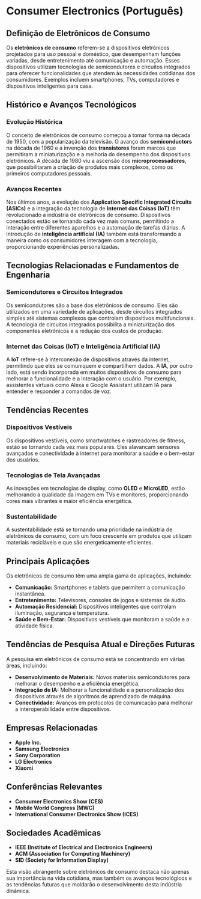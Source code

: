# Consumer Electronics (Português)

## Definição de Eletrônicos de Consumo

Os **eletrônicos de consumo** referem-se a dispositivos eletrônicos projetados para uso pessoal e doméstico, que desempenham funções variadas, desde entretenimento até comunicação e automação. Esses dispositivos utilizam tecnologias de semicondutores e circuitos integrados para oferecer funcionalidades que atendem às necessidades cotidianas dos consumidores. Exemplos incluem smartphones, TVs, computadores e dispositivos inteligentes para casa.

## Histórico e Avanços Tecnológicos

### Evolução Histórica

O conceito de eletrônicos de consumo começou a tomar forma na década de 1950, com a popularização da televisão. O avanço dos **semiconductors** na década de 1960 e a invenção dos **transistores** foram marcos que permitiram a miniaturização e a melhoria do desempenho dos dispositivos eletrônicos. A década de 1980 viu a ascensão dos **microprocessadores**, que possibilitaram a criação de produtos mais complexos, como os primeiros computadores pessoais.

### Avanços Recentes

Nos últimos anos, a evolução dos **Application Specific Integrated Circuits (ASICs)** e a integração da tecnologia de **Internet das Coisas (IoT)** têm revolucionado a indústria de eletrônicos de consumo. Dispositivos conectados estão se tornando cada vez mais comuns, permitindo a interação entre diferentes aparelhos e a automação de tarefas diárias. A introdução de **inteligência artificial (IA)** também está transformando a maneira como os consumidores interagem com a tecnologia, proporcionando experiências personalizadas.

## Tecnologias Relacionadas e Fundamentos de Engenharia

### Semicondutores e Circuitos Integrados

Os semicondutores são a base dos eletrônicos de consumo. Eles são utilizados em uma variedade de aplicações, desde circuitos integrados simples até sistemas complexos que controlam dispositivos multifuncionais. A tecnologia de circuitos integrados possibilita a miniaturização dos componentes eletrônicos e a redução dos custos de produção.

### Internet das Coisas (IoT) e Inteligência Artificial (IA)

A **IoT** refere-se à interconexão de dispositivos através da internet, permitindo que eles se comuniquem e compartilhem dados. A **IA**, por outro lado, está sendo incorporada em muitos dispositivos de consumo para melhorar a funcionalidade e a interação com o usuário. Por exemplo, assistentes virtuais como Alexa e Google Assistant utilizam IA para entender e responder a comandos de voz.

## Tendências Recentes

### Dispositivos Vestíveis

Os dispositivos vestíveis, como smartwatches e rastreadores de fitness, estão se tornando cada vez mais populares. Eles alavancam sensores avançados e conectividade à internet para monitorar a saúde e o bem-estar dos usuários.

### Tecnologias de Tela Avançadas

As inovações em tecnologias de display, como **OLED** e **MicroLED**, estão melhorando a qualidade da imagem em TVs e monitores, proporcionando cores mais vibrantes e maior eficiência energética.

### Sustentabilidade

A sustentabilidade está se tornando uma prioridade na indústria de eletrônicos de consumo, com um foco crescente em produtos que utilizam materiais recicláveis e que são energeticamente eficientes.

## Principais Aplicações

Os eletrônicos de consumo têm uma ampla gama de aplicações, incluindo:

- **Comunicação:** Smartphones e tablets que permitem a comunicação instantânea.
- **Entretenimento:** Televisores, consoles de jogos e sistemas de áudio.
- **Automação Residencial:** Dispositivos inteligentes que controlam iluminação, segurança e temperatura.
- **Saúde e Bem-Estar:** Dispositivos vestíveis que monitoram a saúde e a atividade física.

## Tendências de Pesquisa Atual e Direções Futuras

A pesquisa em eletrônicos de consumo está se concentrando em várias áreas, incluindo:

- **Desenvolvimento de Materiais:** Novos materiais semicondutores para melhorar o desempenho e a eficiência energética.
- **Integração de IA:** Melhorar a funcionalidade e a personalização dos dispositivos através de algoritmos de aprendizado de máquina.
- **Conectividade:** Avanços em protocolos de comunicação para melhorar a interoperabilidade entre dispositivos.

## Empresas Relacionadas

- **Apple Inc.**
- **Samsung Electronics**
- **Sony Corporation**
- **LG Electronics**
- **Xiaomi**

## Conferências Relevantes

- **Consumer Electronics Show (CES)**
- **Mobile World Congress (MWC)**
- **International Consumer Electronics Show (ICES)**

## Sociedades Acadêmicas

- **IEEE (Institute of Electrical and Electronics Engineers)**
- **ACM (Association for Computing Machinery)**
- **SID (Society for Information Display)**

Esta visão abrangente sobre eletrônicos de consumo destaca não apenas sua importância na vida cotidiana, mas também os avanços tecnológicos e as tendências futuras que moldarão o desenvolvimento desta indústria dinâmica.